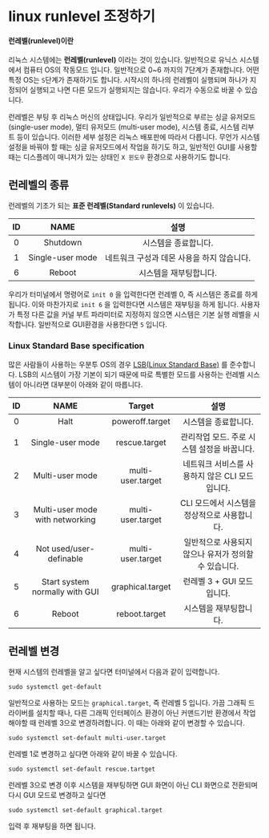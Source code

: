 # linux runlevel 조정하기


#### 런레벨(runlevel)이란  


리눅스 시스템에는 **런레벨(runlevel)** 이라는 것이 있습니다. 일반적으로 유닉스 시스템에서 컴퓨터 OS의 작동모드 입니다.
일반적으로 0~6 까지의 7단계가 존재합니다. 어떤 특정 OS는 `S`단계가 존재하기도 합니다. 시작시의 하나의 런레벨이 실행되며
하나가 지정되어 실행되고 나면 다른 모드가 실행되지는 않습니다. 우리가 수동으로 바꿀 수 있습니다.  

런레벨은 부팅 후 리눅스 머신의 상태입니다. 우리가 일반적으로 부르는 싱글 유저모드(single-user mode), 멀티 유저모드
(multi-user mode), 시스템 종료, 시스템 리부트 등이 있습니다. 이러한 세부 설정은 리눅스 배포판에 따라서 다릅니다.
무언가 시스템 설정을 바꿔야 할 때는 싱글 유저모드에서 작업을 하기도 하고, 일반적인 GUI를 사용할 때는 디스플레이 매니저가 있는 상태인 `X 윈도우` 
환경으로 사용하기도 합니다.  

## 런레벨의 종류
런레벨의 기초가 되는 **표준 런레벨(Standard runlevels)** 이 있습니다.  

|ID  | NAME |설명    |
|:---:|:---:|:-----:|
|0|Shutdown|시스템을 종료합니다.|
|1|Single-user mode|네트워크 구성과 데몬 사용을 하지 않습니다.|
|6|Reboot|시스템을 재부팅합니다.|

우리가 터미널에서 명령어로 `init 0` 을 입력한다면 런레벨 0, 즉 시스템은 종료를 하게됩니다.
이와 마찬가지로 `init 6` 을 입력한다면 시스템은 재부팅을 하게 됩니다. 사용자가 특정 다른 값을 커널 부트 파라미터로
지정하지 않으면 시스템은 기본 실행 레벨을 시작합니다. 일반적으로 GUI환경을 사용한다면 `5` 입니다.

### Linux Standard Base specification
많은 사람들이 사용하는 우분투 OS의 경우 [LSB(Linux Standard Base)](https://en.wikipedia.org/wiki/Linux_Standard_Base) 를 준수합니다.
LSB의 시스템이 가장 기본이 되기 때문에 따로 특별한 모드를 사용하는 런레벨 시스템이 아니라면 대부분이 아래와 같이 따릅니다.

|ID  | NAME |Target|설명    |
|:---:|:---:|:---:|:-----:|
|0|Halt|poweroff.target|시스템을 종료합니다.|
|1|Single-user mode|rescue.target|관리작업 모드. 주로 시스템 설정을 바꿉니다.|
|2|Multi-user mode|multi-user.target|네트워크 서비스를 사용하지 않은 CLI 모드입니다.|
|3|Multi-user mode with networking|multi-user.target|CLI 모드에서 시스템을 정상적으로 사용합니다.|
|4|Not used/user-definable|multi-user.target|일반적으로 사용되지 않으나 유저가 정의할 수 있습니다.|
|5|Start system normally with GUI|graphical.target|런레벨 3 + GUI 모드입니다.|
|6|Reboot|reboot.target|시스템을 재부팅합니다.|


## 런레벨 변경
현재 시스템의 런레벨을 알고 싶다면 터미널에서 다음과 같이 입력합니다.
```shell script
sudo systemctl get-default
```
일반적으로 사용하는 모드는 `graphical.target`, 즉 런레벨 5 입니다. 가끔 그래픽 드라이버를 설치할 때나,
다른 그래픽 인터페이스 환경이 아닌 커맨드기반 환경에서 작업해야할 때 런레벨 3으로 변경하려합니다.
이 때는 아래와 같이 변경할 수 있습니다.
```shell script
sudo systemctl set-default multi-user.target
```
런레벨 1로 변경하고 싶다면 아래와 같이 바꿀 수 있습니다.
```shell script
sudo systemctl set-default rescue.tartget
```

런레벨 3으로 변경 이후 시스템을 재부팅하면 GUI 화면이 아닌 CLI 화면으로 전환되며 다시 GUI 모드로 변경하고 싶다면
```shell script
sudo systemctl set-default graphical.target
```
입력 후 재부팅을 하면 됩니다.